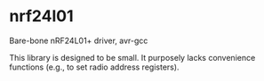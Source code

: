 # nrf24l01
Bare-bone nRF24L01+ driver, avr-gcc

This library is designed to be small.  It purposely lacks convenience functions (e.g., to set radio address registers).
